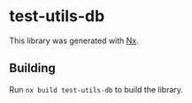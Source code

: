 # test-utils-db

This library was generated with [Nx](https://nx.dev).

## Building

Run `nx build test-utils-db` to build the library.
